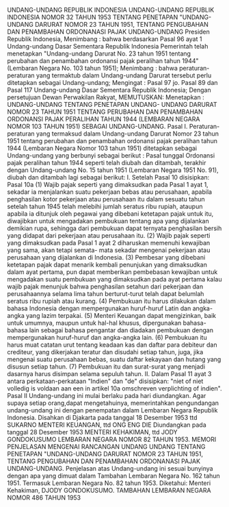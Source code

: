  UNDANG-UNDANG REPUBLIK INDONESIA UNDANG-UNDANG REPUBLIK INDONESIA NOMOR 32 TAHUN 1953 TENTANG PENETAPAN "UNDANG-UNDANG DARURAT NOMOR 23 TAHUN 1951, TENTANG PENGUBAHAN DAN PENAMBAHAN ORDONANASI PAJAK UNDANG-UNDANG Presiden Republik Indonesia,
Menimbang :
 bahwa berdasarkan Pasal 96 ayat 1 Undang-undang Dasar Sementara Republik Indonesia Pemerintah telah menetapkan "Undang-undang Darurat No. 23 tahun 1951 tentang perubahan dan penambahan ordonansi pajak peralihan tahun 1944" (Lembaran Negara No. 103 tahun 1951);
Menimbang :
 bahwa peraturan-peraturan yang termaktub dalam Undang-undang Darurat tersebut perlu ditetapkan sebagai Undang-undang;
Mengingat :
 Pasal 97 jo. Pasal 89 dan Pasal 117 Undang-undang Dasar Sementara Republik Indonesia; Dengan persetujuan Dewan Perwakilan Rakyat,
MEMUTUSKAN:
 Menetapkan : UNDANG-UNDANG TENTANG PENETAPAN UNDANG- UNDANG DARURAT NOMOR 23 TAHUN 1951 TENTANG PERUBAHAN DAN PENAMBAHAN ORDONANSI PAJAK PERALIHAN TAHUN 1944 (LEMBARAN NEGARA NOMOR 103 TAHUN 1951) SEBAGAI UNDANG-UNDANG. Pasal I. Peraturan-peraturan yang termaksud dalam Undang-undang Darurat Nomor 23 tahun 1951 tentang perubahan dan penambahan ordonansi pajak peralihan tahun 1944 (Lembaran Negara Nomor 103 tahun 1951) ditetapkan sebagai Undang-undang yang berbunyi sebagai berikut : Pasal tunggal Ordonansi pajak peralihan tahun 1944 seperti telah diubah dan ditambah, terakhir dengan Undang-undang No. 15 tahun 1951 (Lembaran Negara 1951 No. 91), diubah dan ditambah lagi sebagai berikut: I. Setelah Pasal 10 disisipkan: Pasal 10a (1) Wajib pajak seperti yang dimaksudkan pada Pasal 1 ayat 1, sekadar ia menjalankan suatu pekerjaan bebas atau perusahaan, apabila penghasilan kotor pekerjaan atau perusahaan itu dalam sesuatu tahun setelah tahun 1945 telah melebihi jumlah seratus ribu rupiah, ataupun apabila ia ditunjuk oleh pegawai yang dibebani ketetapan pajak untuk itu, diwajibkan untuk mengadakan pembukuan tentang apa yang dijalankan demikian rupa, sehingga dari pembukuan dapat ternyata penghasilan bersih yang didapat dari pekerjaan atau perusahaan itu.
(2) Wajib pajak seperti yang dimaksudkan pada Pasal 1 ayat 2 diharuskan memenuhi kewajiban yang sama, akan tetapi semata- mata sekadar mengenai pekerjaan atau perusahaan yang dijalankan di Indonesia.
(3) Pembesar yang dibebani ketetapan pajak dapat menarik kembali penunjukan yang dimaksudkan dalam ayat pertama, pun dapat memberikan pembebasan kewajiban untuk mengadakan suatu pembukuan yang dimaksudkan pada ayat pertama kalau wajib pajak menunjuk bahwa penghasilan setahun dari pekerjaan dan perusahaannya selama lima tahun berturut-turut telah dapat belumlah seratus ribu rupiah atau kurang.
(4) Pembukuan itu harus dilakukan dalam bahasa Indonesia dengan mempergunakan huruf-huruf Latin dan angka-angka yang lazim terpakai.
(5) Menteri Keuangan dapat mengizinkan, baik untuk umumnya, maupun untuk hal-hal khusus, dipergunakan bahasa-bahasa lain sebagai bahasa pengantar dan diadakan pembukuan dengan mempergunakan huruf-huruf dan angka-angka lain.
(6) Pembukuan itu harus muat catatan urut tentang keadaan kas dan daftar para debiteur dan crediteur, yang dikerjakan teratur dan disudahi setiap tahun, juga, jika mengenai suatu perusahaan bebas, suatu daftar kekayaan dan hutang yang disusun setiap tahun.
(7) Pembukuan itu dan surat-surat yang menjadi dasarnya harus disimpan selama sepuluh tahun. II. Dalam Pasal 11 ayat 3 antara perkataan-perkataan "Indien" dan "de" disisipkan: "niet of niet volledig is voldaan aan een in artikel 10a omschreven verplichting of indien".
Pasal II
Undang-undang ini mulai berlaku pada hari diundangkan. Agar supaya setiap orang,dapat mengetahuinya, memerintahkan pengundangan undang-undang ini dengan penempatan dalam Lembaran Negara Republik Indonesia. Disahkan di Djakarta pada tanggal 18 Desember 1953 ttd SUKARNO MENTERI KEUANGAN, ttd ONG ENG DIE Diundangkan pada tanggal 28 Desember 1953 MENTERI KEHAKIMAN, ttd JODY GONDOKUSUMO LEMBARAN NEGARA NOMOR 82 TAHUN 1953. MEMORI PENJELASAN MENGENAI RANCANGAN UNDANG UNDANG TENTANG PENETAPAN "UNDANG-UNDANG DARURAT NOMOR 23 TAHUN 1951, TENTANG PENGUBAHAN DAN PENAMBAHAN ORDONANASI PAJAK UNDANG-UNDANG. Penjelasan atas Undang-undang ini sesuai bunyinya dengan apa yang dimuat dalam Tambahan Lembaran Negara No. 162 tahun 1951. Termasuk Lembaran Negara No. 82 tahun 1953. Diketahui: Menteri Kehakiman, DJODY GONDOKUSUMO. TAMBAHAN LEMBARAN NEGARA NOMOR 486 TAHUN 1953
